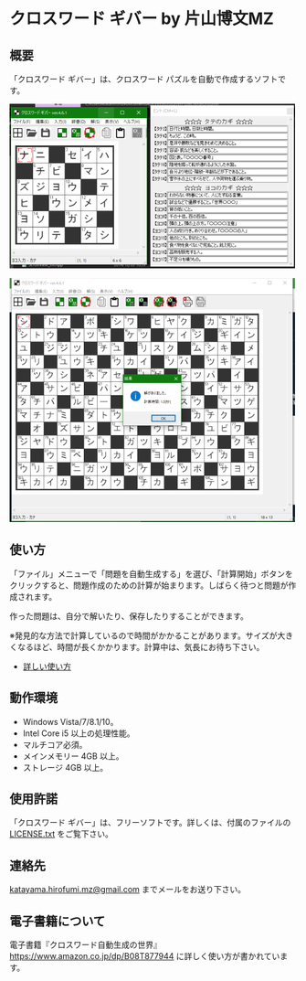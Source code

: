 ﻿# クロスワード ギバー by 片山博文MZ

## 概要

「クロスワード ギバー」は、クロスワード パズルを自動で作成するソフトです。

![スクリーンショット1](screenshot1.png "スクリーンショット1")

![スクリーンショット2](screenshot2.png "スクリーンショット2")

## 使い方

「ファイル」メニューで「問題を自動生成する」を選び、「計算開始」ボタンをクリックすると、問題作成のための計算が始まります。しばらく待つと問題が作成されます。

作った問題は、自分で解いたり、保存したりすることができます。

※発見的な方法で計算しているので時間がかかることがあります。サイズが大きくなるほど、時間が長くかかります。計算中は、気長にお待ち下さい。

- [詳しい使い方](https://katahiromz.web.fc2.com/colony3rd/xwordgiver/)

## 動作環境

- Windows Vista/7/8.1/10。
- Intel Core i5 以上の処理性能。
- マルチコア必須。
- メインメモリー 4GB 以上。
- ストレージ 4GB 以上。

## 使用許諾

「クロスワード ギバー」は、フリーソフトです。詳しくは、付属のファイルの [LICENSE.txt](LICENSE.txt) をご覧下さい。

## 連絡先

katayama.hirofumi.mz@gmail.com までメールをお送り下さい。

## 電子書籍について

電子書籍『クロスワード自動生成の世界』https://www.amazon.co.jp/dp/B08T877944
に詳しく使い方が書かれています。
